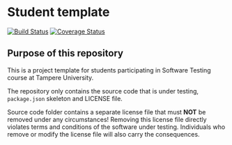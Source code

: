 # Student template
[![Build Status](https://travis-ci.com/shamshadkhan/software_library.svg?branch=main)](https://travis-ci.com/shamshadkhan/software_library)
[![Coverage Status](https://coveralls.io/repos/github/shamshadkhan/software_library/badge.svg?branch=main)](https://coveralls.io/github/shamshadkhan/software_library?branch=main)
## Purpose of this repository

This is a project template for students participating in Software Testing course
at Tampere University.

The repository only contains the source code that is under testing, `package.json` skeleton
and LICENSE file.

Source code folder contains a separate license file that must **NOT** be removed under any circumstances!
Removing this license file directly violates terms and conditions of the software under testing.
Individuals who remove or modify the license file will also carry the consequences.
